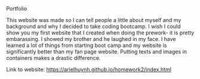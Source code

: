 Portfolio

This website was made so I can tell people a little about myself and my background and why I decided to take coding bootcamp. I wish I could show you my first website that I created when doing the prework- it is pretty embarassing. I showed my brother and he laughed in my face. I have learned a lot of things from starting boot camp and my website is significantly better than my fan page website.
Putting texts and images in containers makes a drastic difference.

Link to website: https://arielhuynh.github.io/homework2/index.html
